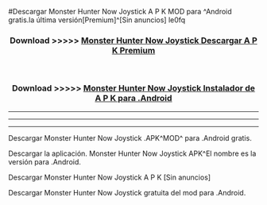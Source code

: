 #Descargar Monster Hunter Now Joystick  A P K MOD para ^Android gratis.la última versión[Premium]^[Sin anuncios] le0fq



<div align="center">
<h3>Download >>>>> <a href="https://es-web.web.app/?es= ${title}">Monster Hunter Now Joystick  Descargar A P K Premium</a></h3><br>

<h3>Download >>>>> <a href="https://es-web.web.app/?es= ${title}">Monster Hunter Now Joystick  Instalador de A P K para .Android</a></h3>
</div>


----------------------------------------------------------

----------------------------------------------------------

----------------------------------------------------------

Descargar Monster Hunter Now Joystick  .APK^MOD^ para .Android gratis.

Descargar la aplicación. Monster Hunter Now Joystick  APK^El nombre es la versión para .Android.

Descargar Monster Hunter Now Joystick  A P K [Sin anuncios]

Descargar Monster Hunter Now Joystick  gratuita del mod para .Android.